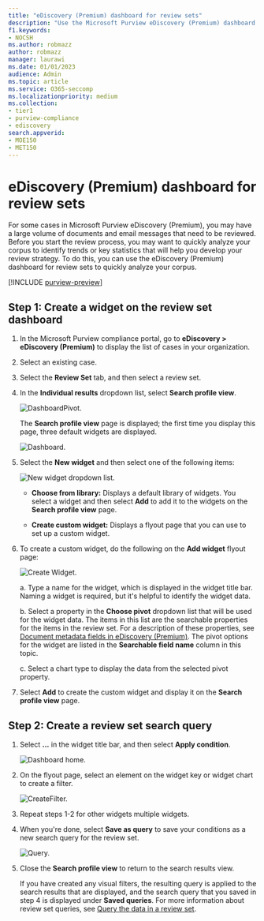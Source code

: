 ```yaml
---
title: "eDiscovery (Premium) dashboard for review sets"
description: "Use the Microsoft Purview eDiscovery (Premium) dashboard for review sets to quickly analyze your corpus to identify trends or key statistics that will help you develop your review strategy."
f1.keywords:
- NOCSH
ms.author: robmazz
author: robmazz
manager: laurawi
ms.date: 01/01/2023
audience: Admin
ms.topic: article
ms.service: O365-seccomp
ms.localizationpriority: medium
ms.collection:
- tier1
- purview-compliance
- ediscovery
search.appverid: 
- MOE150
- MET150
---
```


# eDiscovery (Premium) dashboard for review sets

For some cases in Microsoft Purview eDiscovery (Premium), you may have a large volume of documents and email messages that need to be reviewed. Before you start the review process, you may want to quickly analyze your corpus to identify trends or key statistics that will help you develop your review strategy. To do this, you can use the eDiscovery (Premium) dashboard for review sets to quickly analyze your corpus.

[!INCLUDE [purview-preview](../includes/purview-preview.md)]

## Step 1: Create a widget on the review set dashboard

1. In the Microsoft Purview compliance portal, go to **eDiscovery > eDiscovery (Premium)** to display the list of cases in your organization.
  
2. Select an existing case.
  
3. Select the **Review Set** tab, and then select a review set.
  
4. In the **Individual results** dropdown list, select **Search profile view**. 

   ![DashboardPivot.](../media/dashboardpivot.png)

   The **Search profile view** page is displayed; the first time you display this page, three default widgets are displayed.

   ![Dashboard.](../media/dashboardonly.png)
  
5. Select the **New  widget** and then select one of the following items:

   ![New widget dropdown list.](../media/NewWidgetDropdownBox.png)

   - **Choose from library:** Displays a default library of widgets. You select a widget and then select **Add** to add it to the widgets on the **Search profile view** page.
  
   - **Create custom widget:** Displays a flyout page that you can use to set up a custom widget. 

6. To create a custom widget, do the following on the **Add widget** flyout page:

   ![Create Widget.](../media/addwidget.png)

    a. Type a name for the widget, which is displayed in the widget title bar. Naming a widget is required, but it's helpful to identify the widget data.

    b. Select a property in the **Choose pivot** dropdown list that will be used for the widget data. The items in this list are the searchable properties for the items in the review set. For a description of these properties, see [Document metadata fields in eDiscovery (Premium)](ediscovery-document-metadata-fields.md). The pivot options for the widget are listed in the **Searchable field name** column in this topic.

    c. Select a chart type to display the data from the selected pivot property.

7. Select **Add** to create the custom widget and display it on the **Search profile view** page.

## Step 2: Create a review set search query

1. Select **...** in the widget title bar, and then select **Apply condition**.

   ![Dashboard home.](../media/searchprofilehome.png)

2. On the flyout page, select an element on the widget key or widget chart to create a filter.

   ![CreateFilter.](../media/applyconditionfilter.png)

3. Repeat steps 1-2 for other widgets multiple widgets. 

4. When you're done, select **Save as query** to save your conditions as a new search query for the review set.

   ![Query.](../media/savequery.png)

5. Close the **Search profile view** to return to the search results view.

   If you have created any visual filters, the resulting query is applied to the search results that are displayed, and the search query that you saved in step 4 is displayed under **Saved queries**. For more information about review set queries, see [Query the data in a review set](ediscovery-review-set-search.md).
